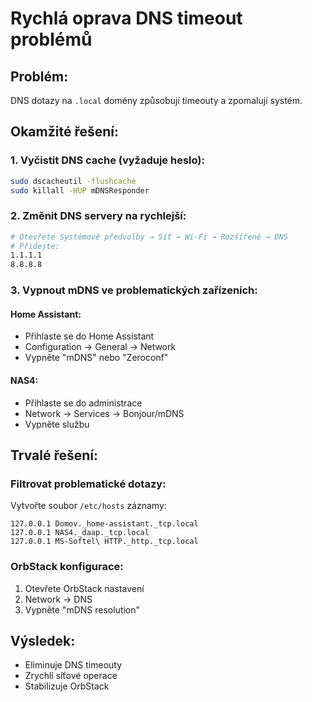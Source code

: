 # Rychlá oprava DNS timeout problémů

## Problém:
DNS dotazy na `.local` domény způsobují timeouty a zpomalují systém.

## Okamžité řešení:

### 1. Vyčistit DNS cache (vyžaduje heslo):
```bash
sudo dscacheutil -flushcache
sudo killall -HUP mDNSResponder
```

### 2. Změnit DNS servery na rychlejší:
```bash
# Otevřete Systémové předvolby → Síť → Wi-Fi → Rozšířené → DNS
# Přidejte:
1.1.1.1
8.8.8.8
```

### 3. Vypnout mDNS ve problematických zařízeních:

#### Home Assistant:
- Přihlaste se do Home Assistant
- Configuration → General → Network
- Vypněte "mDNS" nebo "Zeroconf"

#### NAS4:
- Přihlaste se do administrace
- Network → Services → Bonjour/mDNS
- Vypněte službu

## Trvalé řešení:

### Filtrovat problematické dotazy:
Vytvořte soubor `/etc/hosts` záznamy:
```
127.0.0.1 Domov._home-assistant._tcp.local
127.0.0.1 NAS4._daap._tcp.local
127.0.0.1 MS-Softel\ HTTP._http._tcp.local
```

### OrbStack konfigurace:
1. Otevřete OrbStack nastavení
2. Network → DNS
3. Vypněte "mDNS resolution"

## Výsledek:
- Eliminuje DNS timeouty
- Zrychlí síťové operace
- Stabilizuje OrbStack